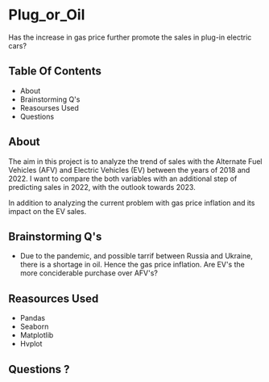 # Plug_or_Oil
Has the increase in gas price further promote the sales in plug-in electric cars?

## Table Of Contents
* About
* Brainstorming Q's
* Reasourses Used
* Questions

## About
The aim in this project is to analyze the trend of sales with the Alternate Fuel Vehicles (AFV) and Electric Vehicles (EV) between the years of 2018 and 2022. 
I want to compare the both variables with an additional step of predicting sales in 2022, with the outlook towards 2023. 

In addition to analyzing the current problem with gas price inflation and its impact on the EV sales.

## Brainstorming Q's
* Due to the pandemic, and possible tarrif between Russia and Ukraine, there is a shortage in oil. Hence the gas price inflation. Are EV's the more conciderable purchase over AFV's? 

## Reasources Used
* Pandas
* Seaborn
* Matplotlib
* Hvplot 

## Questions ?
